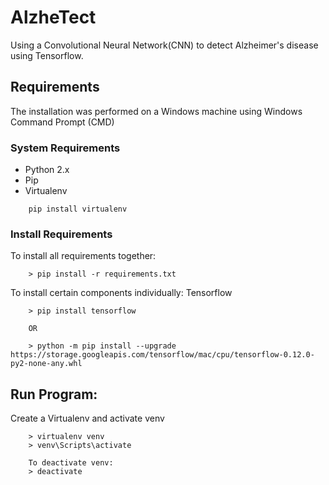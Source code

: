 # AlzheTect
Using a Convolutional Neural Network(CNN) to detect Alzheimer's disease using Tensorflow.

## Requirements
The installation was performed on a Windows machine using Windows Command Prompt (CMD)

### System Requirements
* Python 2.x
* Pip
* Virtualenv
```
    pip install virtualenv
```

### Install Requirements
To install all requirements together:
```
    > pip install -r requirements.txt
```
To install certain components individually:
Tensorflow
```
    > pip install tensorflow

    OR

    > python -m pip install --upgrade https://storage.googleapis.com/tensorflow/mac/cpu/tensorflow-0.12.0-py2-none-any.whl
```

## Run Program:
Create a Virtualenv and activate venv
```
    > virtualenv venv
    > venv\Scripts\activate

    To deactivate venv:
    > deactivate
```
